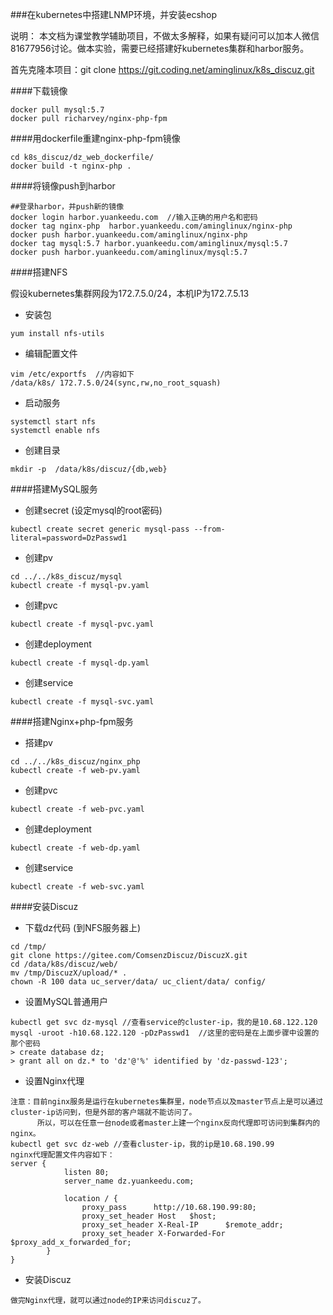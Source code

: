 ###在kubernetes中搭建LNMP环境，并安装ecshop

说明： 本文档为课堂教学辅助项目，不做太多解释，如果有疑问可以加本人微信81677956讨论。做本实验，需要已经搭建好kubernetes集群和harbor服务。

首先克隆本项目：git clone  https://git.coding.net/aminglinux/k8s_discuz.git

####下载镜像
```
docker pull mysql:5.7
docker pull richarvey/nginx-php-fpm
```

####用dockerfile重建nginx-php-fpm镜像
```
cd k8s_discuz/dz_web_dockerfile/
docker build -t nginx-php .

```

####将镜像push到harbor
```
##登录harbor，并push新的镜像
docker login harbor.yuankeedu.com  //输入正确的用户名和密码
docker tag nginx-php  harbor.yuankeedu.com/aminglinux/nginx-php
docker push harbor.yuankeedu.com/aminglinux/nginx-php
docker tag mysql:5.7 harbor.yuankeedu.com/aminglinux/mysql:5.7
docker push harbor.yuankeedu.com/aminglinux/mysql:5.7
```

####搭建NFS

假设kubernetes集群网段为172.7.5.0/24，本机IP为172.7.5.13
* 安装包
```
yum install nfs-utils
```
* 编辑配置文件
```
vim /etc/exportfs  //内容如下
/data/k8s/ 172.7.5.0/24(sync,rw,no_root_squash)
```
* 启动服务
```
systemctl start nfs
systemctl enable nfs
```
* 创建目录
```
mkdir -p  /data/k8s/discuz/{db,web}
```

####搭建MySQL服务
* 创建secret (设定mysql的root密码)
```
kubectl create secret generic mysql-pass --from-literal=password=DzPasswd1
```
* 创建pv
```
cd ../../k8s_discuz/mysql
kubectl create -f mysql-pv.yaml
```
* 创建pvc
```
kubectl create -f mysql-pvc.yaml
```
* 创建deployment
```
kubectl create -f mysql-dp.yaml 
```
* 创建service
```
kubectl create -f mysql-svc.yaml
```

####搭建Nginx+php-fpm服务
* 搭建pv
```
cd ../../k8s_discuz/nginx_php
kubectl create -f web-pv.yaml
```
* 创建pvc
```
kubectl create -f web-pvc.yaml
```
* 创建deployment
```
kubectl create -f web-dp.yaml 
```
* 创建service
```
kubectl create -f web-svc.yaml
```
####安装Discuz
* 下载dz代码 (到NFS服务器上)
```
cd /tmp/
git clone https://gitee.com/ComsenzDiscuz/DiscuzX.git
cd /data/k8s/discuz/web/
mv /tmp/DiscuzX/upload/* .
chown -R 100 data uc_server/data/ uc_client/data/ config/
```
* 设置MySQL普通用户
```
kubectl get svc dz-mysql //查看service的cluster-ip，我的是10.68.122.120
mysql -uroot -h10.68.122.120 -pDzPasswd1  //这里的密码是在上面步骤中设置的那个密码
> create database dz;
> grant all on dz.* to 'dz'@'%' identified by 'dz-passwd-123';
```
* 设置Nginx代理
```
注意：目前nginx服务是运行在kubernetes集群里，node节点以及master节点上是可以通过cluster-ip访问到，但是外部的客户端就不能访问了。
      所以，可以在任意一台node或者master上建一个nginx反向代理即可访问到集群内的nginx。
kubectl get svc dz-web //查看cluster-ip，我的ip是10.68.190.99
nginx代理配置文件内容如下：
server {
            listen 80;
            server_name dz.yuankeedu.com;

            location / {
                proxy_pass      http://10.68.190.99:80;
                proxy_set_header Host   $host;
                proxy_set_header X-Real-IP      $remote_addr;
                proxy_set_header X-Forwarded-For $proxy_add_x_forwarded_for;
        }
}
```

* 安装Discuz
```
做完Nginx代理，就可以通过node的IP来访问discuz了。
```
